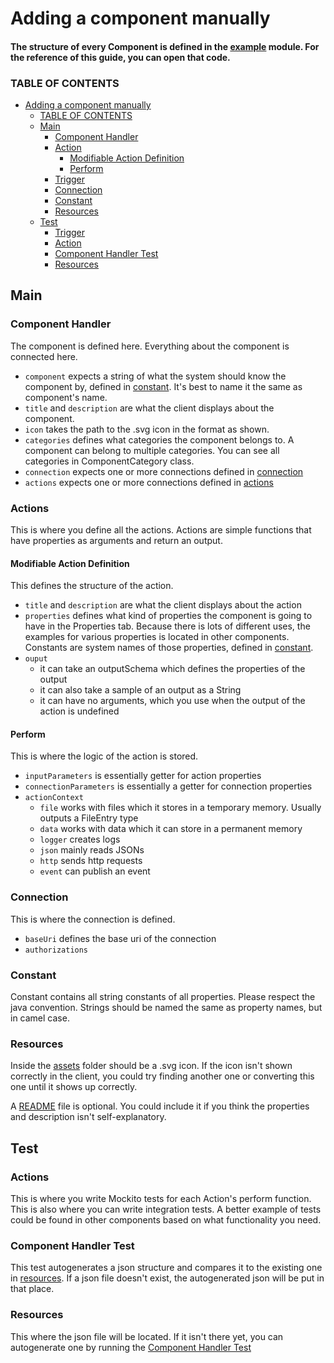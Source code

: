 # Adding a component manually

#### The structure of every Component is defined in the [example](example) module. For the reference of this guide, you can open that code.

### TABLE OF CONTENTS
- [Adding a component manually](#adding-a-component-manually)
    + [TABLE OF CONTENTS](#table-of-contents)   
  * [Main](#main)
    + [Component Handler](#component-handler)
    + [Action](#action)
      - [Modifiable Action Definition](#modifiable-action-definition)
      - [Perform](#perform)
    + [Trigger](#trigger)
    + [Connection](#connection)
    + [Constant](#constant)
    + [Resources](#resources)
  * [Test](#test)
    + [Trigger](#trigger-1)
    + [Action](#action-1)
    + [Component Handler Test](#component-handler-test)
    + [Resources](#resources-1)

## Main

### Component Handler   
The component is defined here. Everything about the component is connected here.

- `component` expects a string of what the system should know the component by, defined in [constant](#constant). It's best to name it the same as component's name.                  
- `title` and `description` are what the client displays about the component.
- `icon` takes the path to the .svg icon in the format as shown.
- `categories` defines what categories the component belongs to. A component can belong to multiple categories. You can see all categories in ComponentCategory class.
- `connection` expects one or more connections defined in [connection](#connection)
- `actions` expects one or more connections defined in [actions](#actions)

### Actions
This is where you define all the actions. Actions are simple functions that have properties as arguments and return an output.

#### Modifiable Action Definition
This defines the structure of the action.

- `title` and `description` are what the client displays about the action
- `properties` defines what kind of properties the component is going to have in the Properties tab. Because there is lots of different uses, the examples for various properties is located in other components. Constants are system names of those properties, defined in [constant](#constant).
- `ouput` 
  + it can take an outputSchema which defines the properties of the output
  + it can also take a sample of an output as a String
  + it can have no arguments, which you use when the output of the action is undefined

#### Perform
This is where the logic of the action is stored.

- `inputParameters` is essentially getter for action properties
- `connectionParameters` is essentially a getter for connection properties
- `actionContext`
  - `file` works with files which it stores in a temporary memory. Usually outputs a FileEntry type
  - `data` works with data which it can store in a permanent memory
  - `logger` creates logs
  - `json` mainly reads JSONs
  - `http` sends http requests
  - `event` can publish an event

### Connection
This is where the connection is defined.

- `baseUri` defines the base uri of the connection
- `authorizations`

### Constant
Constant contains all string constants of all properties. Please respect the java convention. Strings should be named the same as property names, but in camel case.

### Resources
Inside the [assets](example/src/main/resources/assets) folder should be a .svg icon. If the icon isn't shown correctly in the client, you could try finding another one or converting this one until it shows up correctly.

A [README](example/src/main/resources/README.md) file is optional. You could include it if you think the properties and description isn't self-explanatory. 

## Test

### Actions
This is where you write Mockito tests for each Action's perform function. This is also where you can write integration tests. A better example of tests could be found in other components based on what functionality you need.

### Component Handler Test
This test autogenerates a json structure and compares it to the existing one in [resources](example/src/test/resources/definition). If a json file doesn't exist, the autogenerated json will be put in that place.

### Resources
This where the json file will be located. If it isn't there yet, you can autogenerate one by running the [Component Handler Test](#component-handler-test)
